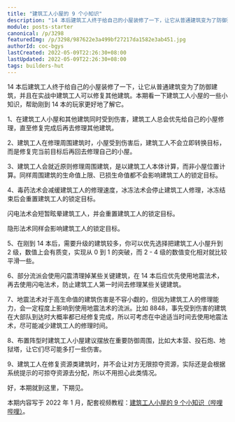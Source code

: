 ```yaml
---
title: "建筑工人小屋的 9 个小知识"
description: "14 本后建筑工人终于给自己的小屋装修了一下，让它从普通建筑变为了防御建筑，并且在实战中建筑工人可以修复其他建筑。本期看一下建筑工人小屋的一些小知识，帮助刚到 14 本的玩家更好地了解它。"
module: posts-starter
canonical: /p/3298
featuredImg: /p/3298/987622e3a499bf27217da1582e3ab451.jpg
authorId: coc-bgys
lastCreated: 2022-05-09T22:26:30+08:00
lastUpdated: 2022-05-09T22:26:30+08:00
tags: builders-hut
---
```


14 本后建筑工人终于给自己的小屋装修了一下，让它从普通建筑变为了防御建筑，并且在实战中建筑工人可以修复其他建筑。本期看一下建筑工人小屋的一些小知识，帮助刚到 14 本的玩家更好地了解它。

1、在建筑工人小屋和其他建筑同时受到伤害，建筑工人总会优先给自己的小屋修理，直至修复完成后再去修理其他建筑。

<Pic src="/p/3298/987622e3a499bf27217da1582e3ab451.jpg" width="781" height="672" alt="建筑工人自扫门前雪" maxWidth="400px" :lazyLoading="false" />

2、建筑工人在修理周围建筑时，小屋受到伤害后，建筑工人不会立即转换目标，而是修复完当前目标后再回去修理自己的小屋。

<Pic src="/p/3298/14b28e3c2dba8c7aa963ffd69f8544ca.jpg" width="622" height="557" alt="" maxWidth="400px" :lazyLoading="false" />

3、建筑工人会就近原则修理周围建筑，是以建筑工人本体计算，而非小屋位置计算。同样周围建筑的生命值上限、已损生命值都不会影响建筑工人的锁定目标。

<Pic src="/p/3298/201f4e4af5c5c28486740d3b7b29d897.jpg" width="658" height="526" alt="" maxWidth="400px" />

4、毒药法术会减缓建筑工人的修理速度，冰冻法术会停止建筑工人修理，冰冻结束后会重置建筑工人的锁定目标。

<Pic src="/p/3298/ab95499b26bb67d39fe9c44dda358275.jpg" width="752" height="590" caption="毒药法术减缓修复速度" alt="" maxWidth="400px" />
<Pic src="/p/3298/018d9610d669e3e3383fd8c0e197702e.jpg" width="695" height="553" caption="冰冻法术可让建筑工人停止修理" alt="" maxWidth="400px" />
<Pic src="/p/3298/4addf9f283d3d96f915e17ec391b8cf7.jpg" width="646" height="568" caption="冰冻结束后会重置目标" alt="" maxWidth="400px" />

闪电法术会短暂眩晕建筑工人，并会重置建筑工人的锁定目标。

<Pic src="/p/3298/a7c2a019d4771012c5db82f408005dd8.jpg" width="684" height="566" caption="闪电法术会重置工人的目标" alt="" maxWidth="400px" />

隐形法术同样会影响建筑工人的锁定目标。

<Pic src="/p/3298/41301e4d2b685f86b84d39ce25e7e512.jpg" width="663" height="601" caption="隐形法术会影响建筑工人的目标" alt="" maxWidth="400px" />

5、在刚到 14 本后，需要升级的建筑较多，你可以优先选择把建筑工人小屋升到 2 级，数值上会有质变，实现从 0 到 1 的突破，而 2 - 4 级的数值变化相对就比较平滑一些。

<Pic src="/p/3298/d71bf1dd3a3493133d6ba83450994e3d.jpg" width="1237" height="652" alt="" maxWidth="600px" />

6、部分流派会使用闪震清理掉某些关键建筑，在 14 本后应优先使用地震法术，再去使用闪电法术，防止建筑工人第一时间去修理某些关键建筑。

<Pic src="/p/3298/4e0b72e2be4e67bbf2ab78911b314b75.jpg" width="777" height="637" caption="使用地震法术后建筑工人会先去修理自己的小屋，这样你就有时间用闪电劈掉关键建筑了" maxWidth="400px" />

7、地震法术对于高生命值的建筑伤害是不容小觑的，但因为建筑工人的修理能力，会一定程度上影响到使用地震法术的流派。比如 8848，事先受到伤害的建筑在大部队到达时大概率都已经修复完成，所以可考虑在中途适当时间去使用地震法术，尽可能减少建筑工人的修理时间。

<Pic src="/p/3298/0e2097179d537758c10f0112eb1ed2fa.jpg" width="1145" height="696" alt="" maxWidth="600px" />

8、布置阵型时建筑工人小屋建议摆放在重要防御周围，比如大本营、投石炮、地狱塔，让它们尽可能多打一些伤害。

9、建筑工人在修复资源类建筑时，并不会让对方无限掠夺资源，实际还是会根据系统提示的可掠夺资源去分配，所以不用担心此类情况。

<Pic src="/p/3298/b224d2ab920a4f6d444c6d1bc5b8514b.jpg" width="1075" height="642" alt="" maxWidth="500px" />

好，本期就到这里，下期见。

<PostCopyright>

本期内容写于 2022 年 1 月，配套视频教程：[建筑工人小屋的 9 个小知识（哔哩哔哩）](https://www.bilibili.com/video/BV1rT4y127B1/)。

</PostCopyright>